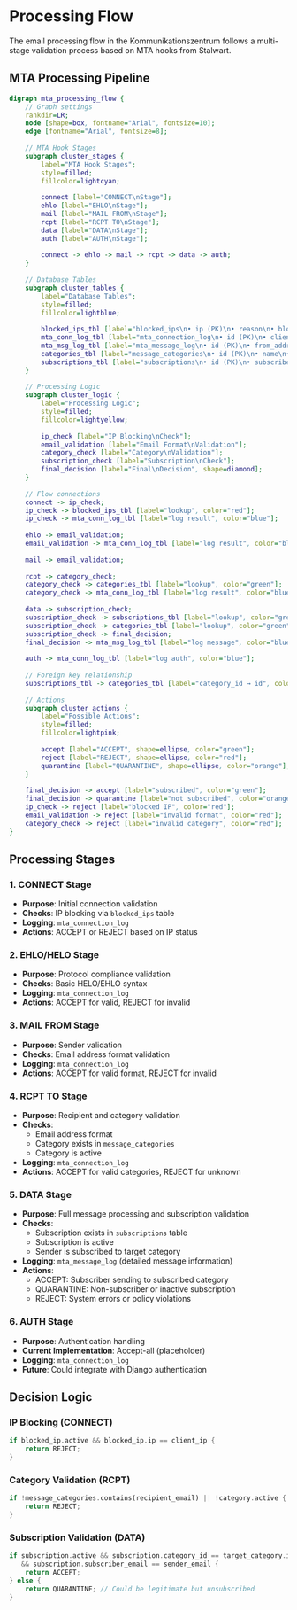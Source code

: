 # Processing Flow

The email processing flow in the Kommunikationszentrum follows a multi-stage validation process based on MTA hooks from Stalwart.

## MTA Processing Pipeline

```dot process
digraph mta_processing_flow {
    // Graph settings
    rankdir=LR;
    node [shape=box, fontname="Arial", fontsize=10];
    edge [fontname="Arial", fontsize=8];
    
    // MTA Hook Stages
    subgraph cluster_stages {
        label="MTA Hook Stages";
        style=filled;
        fillcolor=lightcyan;
        
        connect [label="CONNECT\nStage"];
        ehlo [label="EHLO\nStage"];
        mail [label="MAIL FROM\nStage"];
        rcpt [label="RCPT TO\nStage"];
        data [label="DATA\nStage"];
        auth [label="AUTH\nStage"];
        
        connect -> ehlo -> mail -> rcpt -> data -> auth;
    }
    
    // Database Tables
    subgraph cluster_tables {
        label="Database Tables";
        style=filled;
        fillcolor=lightblue;
        
        blocked_ips_tbl [label="blocked_ips\n• ip (PK)\n• reason\n• blocked_at\n• active", shape=record];
        mta_conn_log_tbl [label="mta_connection_log\n• id (PK)\n• client_ip\n• stage\n• action\n• timestamp\n• details", shape=record];
        mta_msg_log_tbl [label="mta_message_log\n• id (PK)\n• from_address\n• to_addresses\n• subject\n• message_size\n• stage\n• action\n• timestamp\n• queue_id", shape=record];
        categories_tbl [label="message_categories\n• id (PK)\n• name\n• email_address\n• description\n• active", shape=record];
        subscriptions_tbl [label="subscriptions\n• id (PK)\n• subscriber_email\n• category_id (FK)\n• subscribed_at\n• active", shape=record];
    }
    
    // Processing Logic
    subgraph cluster_logic {
        label="Processing Logic";
        style=filled;
        fillcolor=lightyellow;
        
        ip_check [label="IP Blocking\nCheck"];
        email_validation [label="Email Format\nValidation"];
        category_check [label="Category\nValidation"];
        subscription_check [label="Subscription\nCheck"];
        final_decision [label="Final\nDecision", shape=diamond];
    }
    
    // Flow connections
    connect -> ip_check;
    ip_check -> blocked_ips_tbl [label="lookup", color="red"];
    ip_check -> mta_conn_log_tbl [label="log result", color="blue"];
    
    ehlo -> email_validation;
    email_validation -> mta_conn_log_tbl [label="log result", color="blue"];
    
    mail -> email_validation;
    
    rcpt -> category_check;
    category_check -> categories_tbl [label="lookup", color="green"];
    category_check -> mta_conn_log_tbl [label="log result", color="blue"];
    
    data -> subscription_check;
    subscription_check -> subscriptions_tbl [label="lookup", color="green"];
    subscription_check -> categories_tbl [label="lookup", color="green"];
    subscription_check -> final_decision;
    final_decision -> mta_msg_log_tbl [label="log message", color="blue"];
    
    auth -> mta_conn_log_tbl [label="log auth", color="blue"];
    
    // Foreign key relationship
    subscriptions_tbl -> categories_tbl [label="category_id → id", color="purple", style=bold];
    
    // Actions
    subgraph cluster_actions {
        label="Possible Actions";
        style=filled;
        fillcolor=lightpink;
        
        accept [label="ACCEPT", shape=ellipse, color="green"];
        reject [label="REJECT", shape=ellipse, color="red"];
        quarantine [label="QUARANTINE", shape=ellipse, color="orange"];
    }
    
    final_decision -> accept [label="subscribed", color="green"];
    final_decision -> quarantine [label="not subscribed", color="orange"];
    ip_check -> reject [label="blocked IP", color="red"];
    email_validation -> reject [label="invalid format", color="red"];
    category_check -> reject [label="invalid category", color="red"];
}
```

## Processing Stages

### 1. CONNECT Stage
- **Purpose**: Initial connection validation
- **Checks**: IP blocking via `blocked_ips` table
- **Logging**: `mta_connection_log`
- **Actions**: ACCEPT or REJECT based on IP status

### 2. EHLO/HELO Stage  
- **Purpose**: Protocol compliance validation
- **Checks**: Basic HELO/EHLO syntax
- **Logging**: `mta_connection_log`
- **Actions**: ACCEPT for valid, REJECT for invalid

### 3. MAIL FROM Stage
- **Purpose**: Sender validation
- **Checks**: Email address format validation
- **Logging**: `mta_connection_log`
- **Actions**: ACCEPT for valid format, REJECT for invalid

### 4. RCPT TO Stage
- **Purpose**: Recipient and category validation
- **Checks**: 
  - Email address format
  - Category exists in `message_categories`
  - Category is active
- **Logging**: `mta_connection_log`
- **Actions**: ACCEPT for valid categories, REJECT for unknown

### 5. DATA Stage
- **Purpose**: Full message processing and subscription validation
- **Checks**:
  - Subscription exists in `subscriptions` table
  - Subscription is active
  - Sender is subscribed to target category
- **Logging**: `mta_message_log` (detailed message information)
- **Actions**: 
  - ACCEPT: Subscriber sending to subscribed category
  - QUARANTINE: Non-subscriber or inactive subscription
  - REJECT: System errors or policy violations

### 6. AUTH Stage
- **Purpose**: Authentication handling
- **Current Implementation**: Accept-all (placeholder)
- **Logging**: `mta_connection_log`
- **Future**: Could integrate with Django authentication

## Decision Logic

### IP Blocking (CONNECT)
```rust
if blocked_ip.active && blocked_ip.ip == client_ip {
    return REJECT;
}
```

### Category Validation (RCPT)
```rust
if !message_categories.contains(recipient_email) || !category.active {
    return REJECT;
}
```

### Subscription Validation (DATA)
```rust
if subscription.active && subscription.category_id == target_category.id 
   && subscription.subscriber_email == sender_email {
    return ACCEPT;
} else {
    return QUARANTINE; // Could be legitimate but unsubscribed
}
```